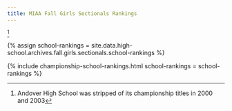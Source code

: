 ```yaml
---
title: MIAA Fall Girls Sectionals Rankings
---
```


[^1]

[^1]: Andover High School was stripped of its championship titles in 2000 and 2003

{% assign school-rankings = site.data.high-school.archives.fall.girls.sectionals.school-rankings %}

{% include championship-school-rankings.html
  school-rankings = school-rankings %}
